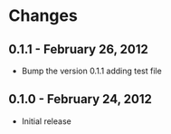 Changes
================

0.1.1 - February 26, 2012
-----

- Bump the version 0.1.1 adding test file


0.1.0 - February 24, 2012
-----

- Initial release
